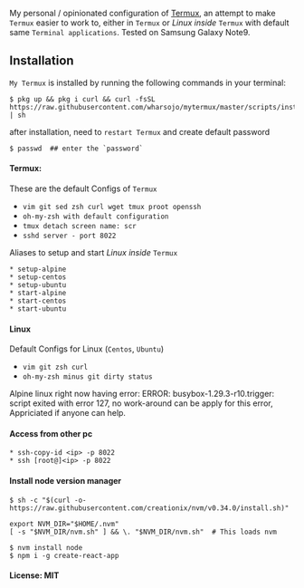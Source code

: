 My personal / opinionated configuration of [Termux](https://play.google.com/store/apps/details?id=com.termux), an attempt to make `Termux` easier to work to, either in `Termux` or *Linux inside* `Termux` with default same `Terminal applications`. Tested on Samsung Galaxy Note9.

## Installation
`My Termux` is installed by running the following commands in your terminal:

```
$ pkg up && pkg i curl && curl -fsSL https://raw.githubusercontent.com/wharsojo/mytermux/master/scripts/install.sh | sh
```
after installation, need to `restart Termux` and create default password
```
$ passwd  ## enter the `password`
```

#### Termux: 
These are the default Configs of `Termux`
* `vim git sed zsh curl wget tmux proot openssh`
* `oh-my-zsh with default configuration`
* `tmux detach screen name: scr`
* `sshd server - port 8022`

Aliases to setup and start *Linux inside* `Termux` 
```
* setup-alpine
* setup-centos
* setup-ubuntu
* start-alpine
* start-centos
* start-ubuntu
```

#### Linux
Default Configs for Linux (`Centos`, `Ubuntu`)
* `vim git zsh curl`
* `oh-my-zsh minus git dirty status`

Alpine linux right now having error: ERROR: busybox-1.29.3-r10.trigger: script exited with error 127, no work-around can be apply for this error, Appriciated if anyone can help.

#### Access from other pc
```
* ssh-copy-id <ip> -p 8022
* ssh [root@]<ip> -p 8022
```

#### Install node version manager
```
$ sh -c "$(curl -o- https://raw.githubusercontent.com/creationix/nvm/v0.34.0/install.sh)"

export NVM_DIR="$HOME/.nvm"
[ -s "$NVM_DIR/nvm.sh" ] && \. "$NVM_DIR/nvm.sh"  # This loads nvm

$ nvm install node
$ npm i -g create-react-app
```

#### License: MIT
